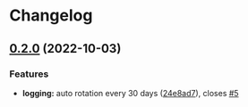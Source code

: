 # Changelog

## [0.2.0](https://github.com/EPFL-ENAC/ENACrestic/compare/v0.1.10...v0.2.0) (2022-10-03)


### Features

* **logging:** auto rotation every 30 days ([24e8ad7](https://github.com/EPFL-ENAC/ENACrestic/commit/24e8ad7b726afda1cf9fb570f707537130a1aafd)), closes [#5](https://github.com/EPFL-ENAC/ENACrestic/issues/5)

